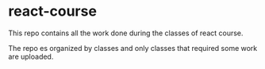 # react-course
This repo contains all the work done during the classes of react course.

The repo es organized by classes and only classes that required some work are uploaded.
